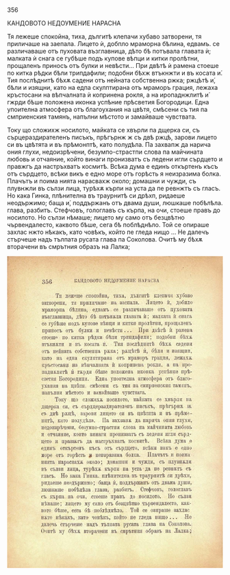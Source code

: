 ﻿356

КАНДОВОТО НЕДОУМЕНИЕ НАРАСНА

Тя лежеше спокойна, тиха, дългитѣ клепачи хубаво затворени, тя приличаше на заепала. Лицето ѝ, добпло мраморна бѣлина, едвамъ. се различаваше отъ пуховата възглавница, дѣто бѣ потъвала главата ѝ; малката ѝ снага се губѣше подъ купове вѣпци и китки пролѣтни, прощаленъ приносъ отъ булки и невѣсти... При двѣтѣ ѝ рамена стоеше по китка рѣдки бѣли трипдафили; подобни бѣхж втъкнжти и въ косата и́. Тия послѣднитѣ бѣхѫ садени отъ нейната собственна ржка; ржцѣтѣ и́, бѣли и изящни, като на едпа скулптирана отъ мраморъ грация, лежаха кръстосани на вѣпчалната ѝ копринена рокля, а на иропаднжлитѣ и́ гжрди бѣше положена иконка успѣние прѣсветия Богородици. Една упоителна атмосфера отъ благоухания на цвѣтя, смѣсени съ тия па смприенския тамянъ, напълни мѣстото и замайваше чувствата.

Току що сложихж носилото, майката се хвърли па дщерка си, съ сърцераздирателенъ писъкъ, прѣгърнж ж съ двѣ ржцѣ, зарови лицето си въ цвѣтята и въ прѣмонптѣ, като полудѣла. Па захвапж да нарича ония глухи, недоизрѣчени, безумпо-страстпи слова па майчината любовь и отчаяние, който винаги пронизватъ съ ледени игли сърдцето и правжгъ да настръхватъ космитѣ. Всѣка дума е единъ откъртенъ късъ отъ сърдцето, всѣки викъ е едно море отъ горѣсть я неизразима болка. Плачътъ и поима нията нарасвахж около; домашни и чужди, съ плувнжли въ сълзи лица, турѣхѫ кърпи на уста да пе ревнжтъ съ гласъ. Но кака Гинка, плѣнителна въ траурнитѣ си дрѣхп, ридаеше неодържимо; баща и́, поддържанъ отъ двама души, люшкаше побѣлѣла. глава, разбитъ. Стефчовъ, гологлавъ съ кърпа, на очи, стоеше правъ до носилото. Но сълзи нѣмаше; лицето му само отъ безцвѣтно чървендалесто, каквото бѣше, сега бѣ поблѣднѣло. Той се опираше захлас нжто нѣкакъ, като човѣкъ, който пе гледа нищо ... Не далечъ стърчеше надъ тълпата русата глава па Соколова. Очитѣ му бѣхѫ вторачени въ смрътния образъ на Лалка;

![original](images/397.jpg)

